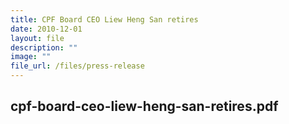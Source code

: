 ```yaml
---
title: CPF Board CEO Liew Heng San retires
date: 2010-12-01
layout: file
description: ""
image: ""
file_url: /files/press-release
---
```

cpf-board-ceo-liew-heng-san-retires.pdf
---

